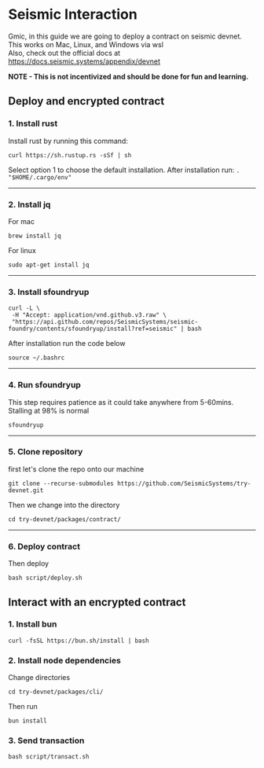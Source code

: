 # Seismic Interaction 

Gmic, in this guide we are going to deploy a contract on seismic devnet. This works on Mac, Linux, and Windows via wsl  
Also, check out the official docs at https://docs.seismic.systems/appendix/devnet

**NOTE - This is not incentivized and should be done for fun and learning.**  
## Deploy and encrypted contract

### 1. Install rust  
Install rust by running this command:

    curl https://sh.rustup.rs -sSf | sh  
    
Select option 1 to choose the default installation. After installation run: ```. "$HOME/.cargo/env"```

<hr/>  

### 2. Install jq
For mac 

    brew install jq  

For linux 

    sudo apt-get install jq
    
<hr/>  

### 3. Install sfoundryup
    curl -L \
     -H "Accept: application/vnd.github.v3.raw" \
     "https://api.github.com/repos/SeismicSystems/seismic-foundry/contents/sfoundryup/install?ref=seismic" | bash
     
After installation run the code below
    
    source ~/.bashrc

<hr/>  


### 4. Run sfoundryup
This step requires patience as it could take anywhere from 5-60mins. Stalling at 98% is normal

    sfoundryup

<hr/>  

### 5. Clone repository
first let's clone the repo onto our machine 

    git clone --recurse-submodules https://github.com/SeismicSystems/try-devnet.git

Then we change into the directory  

    cd try-devnet/packages/contract/
<hr/>  

### 6. Deploy contract
Then deploy 

    bash script/deploy.sh

## Interact with an encrypted contract

### 1. Install bun

    curl -fsSL https://bun.sh/install | bash

### 2. Install node dependencies
Change directories 

    cd try-devnet/packages/cli/

Then run 

    bun install

### 3. Send transaction
    bash script/transact.sh
